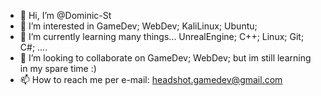 - 👋 Hi, I’m @Dominic-St
- 👀 I’m interested in GameDev; WebDev; KaliLinux; Ubuntu; 
- 🌱 I’m currently learning many things... UnrealEngine; C++; Linux; Git; C#; ....
- 💞️ I’m looking to collaborate on GameDev; WebDev; but im still learning in my spare time :)
- 📫 How to reach me per e-mail: headshot.gamedev@gmail.com
